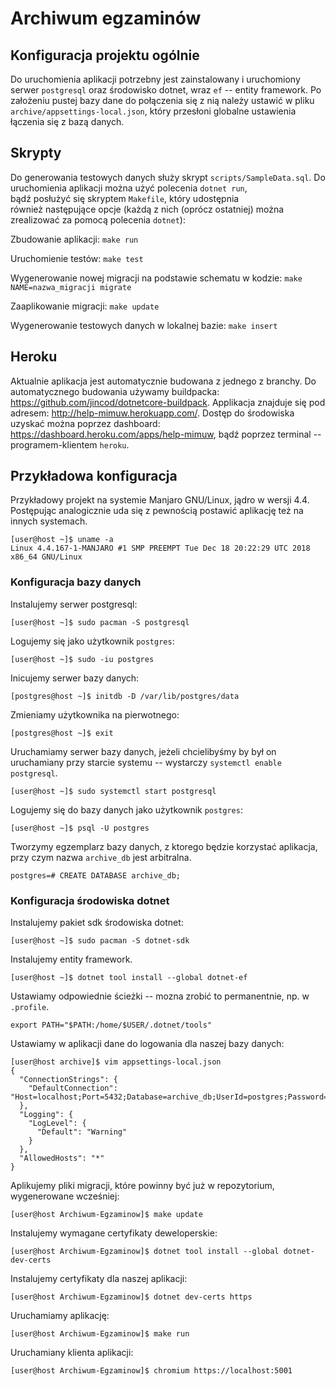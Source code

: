 # Archiwum egzaminów
## Konfiguracja projektu ogólnie
Do uruchomienia aplikacji potrzebny jest zainstalowany i uruchomiony serwer `postgresql` oraz środowisko dotnet, wraz `ef` -- entity framework. 
Po założeniu pustej bazy dane do połączenia się z nią należy ustawić w pliku `archive/appsettings-local.json`, 
który przesłoni globalne ustawienia łączenia się z bazą danych. 

## Skrypty
Do generowania testowych danych służy skrypt `scripts/SampleData.sql`.
Do uruchomienia aplikacji można użyć polecenia `dotnet run`, bądź posłużyć się skryptem `Makefile`, 
który udostępnia również następujące opcje (każdą z nich (oprócz ostatniej) można zrealizować za pomocą polecenia `dotnet`):

Zbudowanie aplikacji: ```make run```

Uruchomienie testów: ```make test```

Wygenerowanie nowej migracji na podstawie schematu w kodzie: ```make NAME=nazwa_migracji migrate```

Zaaplikowanie migracji: ```make update```

Wygenerowanie testowych danych w lokalnej bazie: ```make insert```

## Heroku
Aktualnie aplikacja jest automatycznie budowana z jednego z branchy.
Do automatycznego budowania używamy buildpacka: https://github.com/jincod/dotnetcore-buildpack.
Applikacja znajduje się pod adresem: http://help-mimuw.herokuapp.com/.
Dostęp do środowiska uzyskać można poprzez dashboard: https://dashboard.heroku.com/apps/help-mimuw,
bądź poprzez terminal -- programem-klientem `heroku`.

## Przykładowa konfiguracja
Przykładowy projekt na systemie Manjaro GNU/Linux, jądro w wersji 4.4. 
Postępując analogicznie uda się z pewnością postawić aplikację też na innych systemach.
```
[user@host ~]$ uname -a
Linux 4.4.167-1-MANJARO #1 SMP PREEMPT Tue Dec 18 20:22:29 UTC 2018 x86_64 GNU/Linux
```
### Konfiguracja bazy danych
Instalujemy serwer postgresql:
```
[user@host ~]$ sudo pacman -S postgresql
```

Logujemy się jako użytkownik `postgres`:
```
[user@host ~]$ sudo -iu postgres
```

Inicujemy serwer bazy danych:
```
[postgres@host ~]$ initdb -D /var/lib/postgres/data
```

Zmieniamy użytkownika na pierwotnego:
```
[postgres@host ~]$ exit
```

Uruchamiamy serwer bazy danych, jeżeli chcielibyśmy by był on uruchamiany przy starcie systemu -- wystarczy `systemctl enable postgresql`.
```
[user@host ~]$ sudo systemctl start postgresql
```

Logujemy się do bazy danych jako użytkownik `postgres`:
```
[user@host ~]$ psql -U postgres
```

Tworzymy egzemplarz bazy danych, z ktorego będzie korzystać aplikacja, przy czym nazwa `archive_db` jest arbitralna.
```
postgres=# CREATE DATABASE archive_db;
```

### Konfiguracja środowiska dotnet
Instalujemy pakiet sdk środowiska dotnet:
```
[user@host ~]$ sudo pacman -S dotnet-sdk
```

Instalujemy entity framework.
```
[user@host ~]$ dotnet tool install --global dotnet-ef
```

Ustawiamy odpowiednie ścieżki -- mozna zrobić to permanentnie, np. w `.profile`.
```
export PATH="$PATH:/home/$USER/.dotnet/tools"
```

Ustawiamy w aplikacji dane do logowania dla naszej bazy danych:
```
[user@host archive]$ vim appsettings-local.json 
{
  "ConnectionStrings": {
    "DefaultConnection": "Host=localhost;Port=5432;Database=archive_db;UserId=postgres;Password=postgres"
  },
  "Logging": {
    "LogLevel": {
      "Default": "Warning"
    }
  },
  "AllowedHosts": "*"
}
```

Aplikujemy pliki migracji, które powinny być już w repozytorium, wygenerowane wcześniej:
```
[user@host Archiwum-Egzaminow]$ make update
```

Instalujemy wymagane certyfikaty deweloperskie:
```
[user@host Archiwum-Egzaminow]$ dotnet tool install --global dotnet-dev-certs
```

Instalujemy certyfikaty dla naszej aplikacji:
```
[user@host Archiwum-Egzaminow]$ dotnet dev-certs https
```

Uruchamiamy aplikację:
```
[user@host Archiwum-Egzaminow]$ make run
```

Uruchamiany klienta aplikacji:
```
[user@host Archiwum-Egzaminow]$ chromium https://localhost:5001
```
